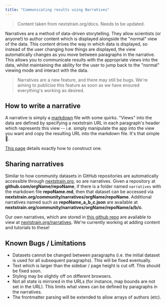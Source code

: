 ```yaml
---
title: "Communicating results using Narratives"
---
```


> Content taken from nextstrain.org/docs. Needs to be updated.

Narratives are a method of data-driven storytelling.
They allow scientists (or anyone!) to author content which is displayed alongside the "normal" view of the data.
This content drives the way in which data is displayed, so instead of the user changing how things are displayed, the view automatically changes as you move between paragraphs in the narrative.
This allows you to communicate results with the appropriate views into the data, whilst maintaining the ability for the user to jump back to the "normal" viewing mode and interact with the data.


> Narratives are a new feature, and there may still be bugs.
We're aiming to publicise this feature as soon as we have ensured everything's working as desired.



## How to write a narrative
A narrative is simply a [markdown](https://en.wikipedia.org/wiki/Markdown) file with some quirks.
"Views" into the data are defined by specifying a nextstrain URL in each paragraph's header which represents this view -- i.e. simply manipulate the app into the view you want and copy the resulting URL into the markdown file.
It's that simple 🎉.

[This page](how-to-write.md) details exactly how to construct one.



## Sharing narratives

Similar to how community datasets in GitHub repositories are automatically accessible through [nextstrain.org](https://www.nextstrain.org), so are narratives.
Given a repository at **github.com/orgName/repoName**, if there is a folder named `narratives` with the markdown file **repoName.md**, then that dataset can be accessed via **nextstrain.org/community/narratives/orgName/repoName**.
Additional narratives named such as **repoName\_a\_b\_c.json** are available at **nextstrain.org/community/narratives/orgName/repoName/a/b/c**.


Our own narratives, which are stored in [this github repo](https://github.com/nextstrain/narratives) are available to view at [nextstrain.org/narratives](https://www.nextstrain.org/narratives).
We're currently working at adding content and tutorials to these!



## Known Bugs / Limitations
* Datasets cannot be changed between paragraphs (i.e. the initial dataset is used for all subsequent paragraphs).
This will be fixed eventually.
* Text which is larger than the sidebar / page height is cut off.
This should be fixed soon.
* Styling may be slightly off on different browsers.
* Not all state is mirrored in the URLs (for instance, map bounds are not set in the URL).
This limits what views can be defined by paragraphs in the narratives.
* The frontmatter parsing will be extended to allow arrays of authors (etc).
